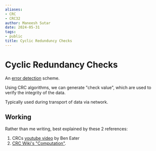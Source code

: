 ```yaml
---
aliases:
- CRC
- CRC32
author: Maneesh Sutar
date: 2024-05-31
tags:
- public
title: Cyclic Redunduncy Checks
---
```


# Cyclic Redundancy Checks

An [error detection](error_detection.md) scheme.

Using CRC algorithms, we can generate "check value", which are used to verify the integrity of the data.

Typically used during transport of data via network.

## Working

Rather than me writing, best explained by these 2 references:

1. CRCs [youtube video](https://youtu.be/izG7qT0EpBw?si=r8NVkftzRnTAa3V7) by Ben Eater
1. [CRC Wiki's "Computation"](https://en.wikipedia.org/wiki/Cyclic_redundancy_check#Computation).
